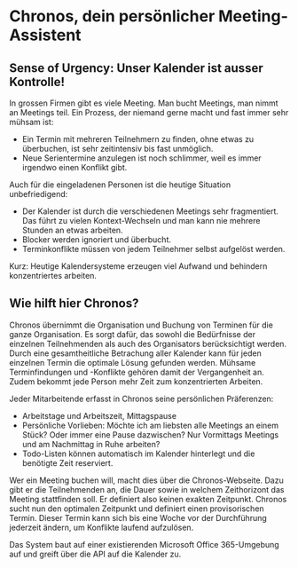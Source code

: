 # Chronos, dein persönlicher Meeting-Assistent
## Sense of Urgency: Unser Kalender ist ausser Kontrolle!
In grossen Firmen gibt es viele Meeting. Man bucht Meetings, man nimmt an Meetings teil. Ein Prozess, der niemand gerne macht und fast immer sehr mühsam ist:
* Ein Termin mit mehreren Teilnehmern zu finden, ohne etwas zu überbuchen, ist sehr zeitintensiv bis fast unmöglich.
* Neue Serientermine anzulegen ist noch schlimmer, weil es immer irgendwo einen Konflikt gibt.

Auch für die eingeladenen Personen ist die heutige Situation unbefriedigend:
* Der Kalender ist durch die verschiedenen Meetings sehr fragmentiert. Das führt zu vielen Kontext-Wechseln und man kann nie mehrere Stunden an etwas arbeiten. 
* Blocker werden ignoriert und überbucht. 
* Terminkonflikte müssen von jedem Teilnehmer selbst aufgelöst werden.

Kurz: Heutige Kalendersysteme erzeugen viel Aufwand und behindern konzentriertes arbeiten.

## Wie hilft hier Chronos?
Chronos übernimmt die Organisation und Buchung von Terminen für die ganze Organisation. Es sorgt dafür, das sowohl die Bedürfnisse der einzelnen Teilnehmenden als auch des Organisators berücksichtigt werden. Durch eine gesamtheitliche Betrachung aller Kalender kann für jeden einzelnen Termin die optimale Lösung gefunden werden. Mühsame Terminfindungen und -Konflikte gehören damit der Vergangenheit an. Zudem bekommt jede Person mehr Zeit zum konzentrierten Arbeiten.

Jeder Mitarbeitende erfasst in Chronos seine persönlichen Präferenzen:
* Arbeitstage und Arbeitszeit, Mittagspause
* Persönliche Vorlieben: Möchte ich am liebsten alle Meetings an einem Stück? Oder immer eine Pause dazwischen? Nur Vormittags Meetings und am Nachmittag in Ruhe arbeiten?
* Todo-Listen können automatisch im Kalender hinterlegt und die benötigte Zeit reserviert. 

Wer ein Meeting buchen will, macht dies über die Chronos-Webseite. Dazu gibt er die Teilnehmenden an, die Dauer sowie in welchem Zeithorizont das Meeting stattfinden soll. Er definiert also keinen exakten Zeitpunkt.
Chronos sucht nun den optimalen Zeitpunkt und definiert einen provisorischen Termin. Dieser Termin kann sich bis eine Woche vor der Durchführung jederzeit ändern, um Konflikte laufend aufzulösen. 

Das System baut auf einer existierenden Microsoft Office 365-Umgebung auf und greift über die API auf die Kalender zu. 
